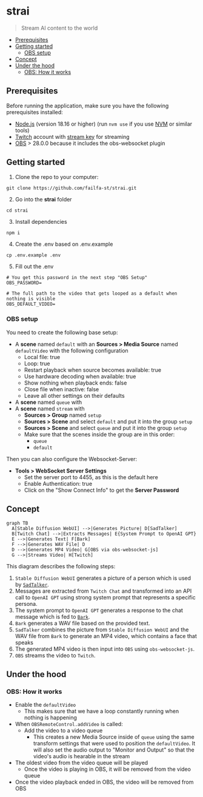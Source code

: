 # strai

> Stream AI content to the world

<!-- toc -->

- [Prerequisites](#prerequisites)
- [Getting started](#getting-started)
  * [OBS setup](#obs-setup)
- [Concept](#concept)
- [Under the hood](#under-the-hood)
  * [OBS: How it works](#obs-how-it-works)

<!-- tocstop -->

## Prerequisites

Before running the application, make sure you have the following prerequisites installed:

- [Node.js](https://nodejs.org) (version 18.16 or higher) (run `nvm use` if you use [NVM](https://github.com/nvm-sh/nvm) or similar tools)
- [Twitch](https://www.twitch.tv) account with [stream key](https://help.twitch.tv/s/article/twitch-stream-key-faq?language=en_US) for streaming
- [OBS](https://obsproject.com/) > 28.0.0 because it includes the obs-websocket plugin

## Getting started

1. Clone the repo to your computer:

```
git clone https://github.com/failfa-st/strai.git
```

2. Go into the **strai** folder

```
cd strai
```

3. Install dependencies

```
npm i
```

4. Create the .env based on .env.example

```
cp .env.example .env
```

5. Fill out the .env

```
# You get this password in the next step "OBS Setup"
OBS_PASSWORD=

# The full path to the video that gets looped as a default when nothing is visible
OBS_DEFAULT_VIDEO=
```

### OBS setup

You need to create the following base setup:

* A **scene** named `default` with an **Sources > Media Source** named `defaultVideo` with the following configuration
  * Local file: true
  * Loop: true
  * Restart playback when source becomes available: true
  * Use hardware decoding when available: true
  * Show nothing when playback ends: false
  * Close file when inactive: false
  * Leave all other settings on their defaults
* A **scene** named `queue` with 
* A **scene** named `stream` with
  * **Sources > Group** named `setup`
  * **Sources > Scene** and select `default` and put it into the group `setup`
  * **Sources > Scene** and select `queue` and put it into the group `setup`
  * Make sure that the scenes inside the group are in this order:
    * `queue`
    * `default`


Then you can also configure the Websocket-Server:

* **Tools > WebSocket Server Settings**
  * Set the server port to 4455, as this is the default here
  * Enable Authentication: true
  * Click on the "Show Connect Info" to get the **Server Password**

## Concept

```mermaid
graph TB
  A[Stable Diffusion WebUI] -->|Generates Picture| D[SadTalker]
  B[Twitch Chat] -->|Extracts Messages| E{System Prompt to OpenAI GPT}
  E -->|Generates Text| F[Bark]
  F -->|Generates WAV File| D
  D -->|Generates MP4 Video| G[OBS via obs-websocket-js]
  G -->|Streams Video| H[Twitch]
```

This diagram describes the following steps:

1. `Stable Diffusion WebUI` generates a picture of a person which is used by [`SadTalker`](https://github.com/OpenTalker/SadTalker).
2. Messages are extracted from `Twitch Chat` and transformed into an API call to `OpenAI GPT` using strong system prompt that represents a specific persona.
3. The system prompt to `OpenAI GPT` generates a response to the chat message which is fed to [`Bark`](https://github.com/suno-ai/bark).
4. `Bark` generates a WAV file based on the provided text.
5. `SadTalker` combines the picture from `Stable Diffusion WebUI` and the WAV file from `Bark` to generate an MP4 video, which contains a face that speaks
6. The generated MP4 video is then input into `OBS` using `obs-websocket-js`.
7. `OBS` streams the video to `Twitch`.

## Under the hood

### OBS: How it works

* Enable the `defaultVideo`
  * This makes sure that we have a loop constantly running when nothing is happening
* When `OBSRemoteControl.addVideo` is called:
  * Add the video to a video queue
    * This creates a new Media Source inside of `queue` using the same transform settings that were used to position the `defaultVideo`. It will also set the audio output to "Monitor and Output" so that the video's audio is hearable in the stream
* The oldest video from the video queue will be played
  * Once the video is playing in OBS, it will be removed from the video queue
* Once the video playback ended in OBS, the video will be removed from OBS
